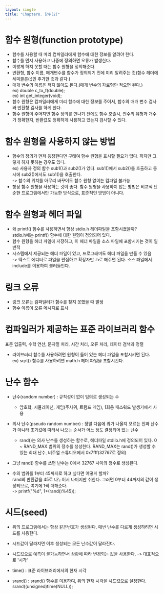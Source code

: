 ```yaml
---
layout: single
title: "Chapter8. 함수(2)"
---
```


# 함수 원형(function prototype)

+ 함수를 사용할 때 미리 컴파일러에게 함수에 대한 정보를 알려야 한다.   
+ 함수를 먼저 사용하고 나중에 정의하면 오류가 발생한다.   
+ 이렇게 하지 못할 때는 함수 원형을 정의해준다.   
+ 반환형, 함수 이름, 매개변수를 함수가 정의되기 전에 미리 알려주는 것(함수 헤더에 세미콜론(;)만 추가한 것과 같다.)   
+ 매개 변수의 이름은 적지 않아도 된다.(매개 변수의 자료형만 적으면 된다.)   
ex) double c_to_f(double);   
ex) int get_integer(void);   
+ 함수 원형은 컴파일러에게 미리 함수에 대한 정보를 주어서, 함수의 매개 변수 검사와 반환형 검사를 하게 한다.   
+ 함수 원형이 주어지면 함수 정의를 만나기 전에도 함수 호출시, 인수의 유형과 개수가 정확한지, 반환값도 정확하게 사용하고 있는지 검사할 수 있다.   

# 함수 원형을 사용하지 않는 방법

+ 함수의 정의가 먼저 등장한다면 구태여 함수 원형을 표시할 필요가 없다. 하지만 그렇게 하지 못하는 경우도 있다.   
ex) 사용자 정의 함수 sub1()과 sub2()가 있다. sub1()에서 sub2()를 호출하고 동시에 sub2()에서도 sub1()을 호출한다.   
-> 함수의 위치를 아무리 바꾸어도 함수 원형 없이는 컴파일 불가능   
+ 항상 함수 원형을 사용하는 것이 좋다. 함수 원형을 사용하지 않는 방법은 비교적 단순한 프로그램에서만 가능한 방식으로, 표준적인 방법이 아니다.   

# 함수 원형과 헤더 파일

+ 왜 printf() 함수를 사용하면서 항상 stdio.h 헤더파일을 포함시켰을까?   
stdio.h에는 printf() 함수에 대한 원형이 정의되어 있다.   
+ 함수 원형을 헤더 파일에 저장하고, 이 헤더 파일을 소스 파일에 포함시키는 것이 일반적   
+ 시스템에서 제공되는 헤더 파일이 있고, 프로그래머도 헤더 파일을 만들 수 있음   
-> 텍스트 에디터로 파일을 편집하고 확장자만 .h로 해주면 된다. 소스 파일에서 include를 이용하여 불러들인다.   

# 링크 오류

+ 링크 오류는 컴파일러가 함수를 찾지 못했을 때 발생   
+ 함수 이름이 오류 메시지로 표시   

# 컴파일러가 제공하는 표준 라이브러리 함수

표준 입출력, 수학 연산, 문자열 처리, 시간 처리, 오류 처리, 데이터 검색과 정렬   
+ 라이브러리 함수를 사용하려면 원형이 들어 있는 헤더 파일을 포함시키면 된다.   
ex) sqrt() 함수를 사용하려면 math.h 헤더 파일을 포함시킨다.   

# 난수 함수

+ 난수(random number) : 규칙성이 없이 임의로 생성되는 수   
  + 암호학, 시뮬레이션, 게임(주사위, 트럼프 게임), 1회용 패스워드 발생기에서 사용   
+ 의사 난수(pseudo random number) : 정말 다음에 뭐가 나올지 모르는 진짜 난수가 아니라 초기값에 따라서 나오는 순서가 어느 정도 결정되어 있는 난수   
  + rand()는 의사 난수를 생성하는 함수로, 헤더파일 stdlib.h에 정의되어 있다. 0 ~ RAND_MAX 범위의 정수를 생성한다. RAND_MAX는 rand()가 생성할 수 있는 최대 난수, 비주얼 스튜디오에서 0x7fff(32767로 정의)   

+ 그냥 rand() 함수를 쓰면 난수는 0에서 32767 사이의 정수로 생성된다.   
+ 수의 범위를 1부터 45까지로 하고 싶다면 어떻게 할까?   
rand의 반환값을 45로 나누어서 나머지만 취한다. 그러면 0부터 44까지의 값이 생성되므로, 여기에 1씩 더해준다.   
-> printf("%d", 1+(rand()%45));   

# 시드(seed)

+ 위의 프로그램에서는 항상 같은번호가 생성된다. 매번 난수를 다르게 생성하려면 시드를 사용한다.   
+ 시드값이 달라지면 이후 생성되는 모든 난수값이 달라진다.   
+ 시드값으로 예측이 불가능하면서 상황에 따라 변경되는 값을 사용한다. -> 대표적으로 '시각'   

+ time() : 표준 라이브러리에서의 현재 시각   
+ srand() : srand() 함수를 이용하여, 위의 현재 시각을 시드값으로 설정한다.   
srand((unsigned)time(NULL));   
